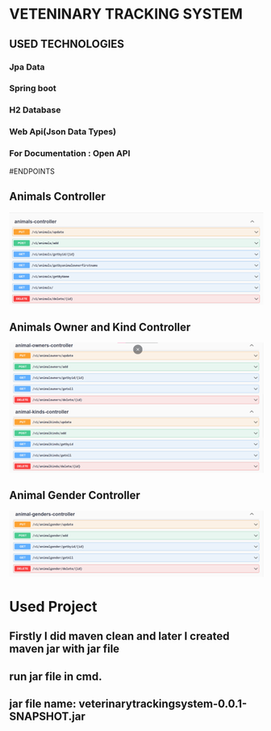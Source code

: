 # VETENINARY TRACKING SYSTEM
## USED TECHNOLOGIES
### Jpa Data 
### Spring boot
### H2 Database
### Web Api(Json Data Types)
### For Documentation : Open API

#ENDPOINTS
## Animals Controller
![](photos/Ekran%20görüntüsü%202022-05-07%20200129.png)
## Animals Owner and Kind Controller 
![](photos/Ekran%20görüntüsü%202022-05-07%20200231.png)
## Animal Gender Controller
![](photos/Ekran%20görüntüsü%202022-05-07%20200306.png)

# Used Project
## Firstly I did  maven clean and later I created  maven jar with jar file
## run jar file in cmd.
## jar file name: veterinarytrackingsystem-0.0.1-SNAPSHOT.jar

